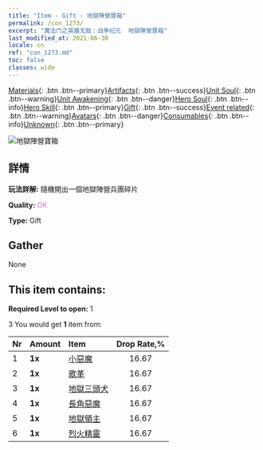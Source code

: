 ```yaml
---
title: "Item - Gift - 地獄陣營寶箱"
permalink: /con_1273/
excerpt: "魔法门之英雄无敌：战争纪元  地獄陣營寶箱"
last_modified_at: 2021-06-30
locale: cn
ref: "con_1273.md"
toc: false
classes: wide
---
```

 [Materials](/ItemsCN/){: .btn .btn--primary}[Artifacts](/ItemsCN/Artifacts/){: .btn .btn--success}[Unit Soul](/ItemsCN/UnitSoul/){: .btn .btn--warning}[Unit Awakening](/ItemsCN/UnitAwakening/){: .btn .btn--danger}[Hero Soul](/ItemsCN/HeroSoul/){: .btn .btn--info}[Hero Skill](/ItemsCN/HeroSkill/){: .btn .btn--primary}[Gift](/ItemsCN/Gift/){: .btn .btn--success}[Event related](/ItemsCN/Events/){: .btn .btn--warning}[Avatars](/ItemsCN/Avatars/){: .btn .btn--danger}[Consumables](/ItemsCN/Consumables/){: .btn .btn--info}[Unknown](/ItemsCN/Unknown/){: .btn .btn--primary}

 ![地獄陣營寶箱](/images/t/i_904005.png)

## 詳情
 **玩法詳解:** 隨機開出一個地獄陣營兵團碎片

 **Quality:** <span style="color: #DA70D6">OK</span>

 **Type:** Gift

## Gather

  None

## This item contains:

 **Required Level to open:** 1

 3 You would get **1** item  from:

  | Nr | Amount |     Item    | Drop Rate,% |
  |:---|:-------|:------------|:---------:|
  | 1 |  **1x** | [小惡魔](/cn/Items/unt_226/) | 16.67 | 
  | 2 |  **1x** | [歌革](/cn/Items/unt_227/) | 16.67 | 
  | 3 |  **1x** | [地獄三頭犬](/cn/Items/unt_228/) | 16.67 | 
  | 4 |  **1x** | [長角惡魔](/cn/Items/unt_229/) | 16.67 | 
  | 5 |  **1x** | [地獄領主](/cn/Items/unt_230/) | 16.67 | 
  | 6 |  **1x** | [烈火精靈](/cn/Items/unt_231/) | 16.67 | 
